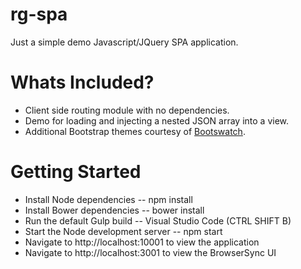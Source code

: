# rg-spa

Just a simple demo Javascript/JQuery SPA application.

# Whats Included?

- Client side routing module with no dependencies.
- Demo for loading and injecting a nested JSON array into a view.
- Additional Bootstrap themes courtesy of [Bootswatch](http://www.bootswatch.com).

# Getting Started

- Install Node dependencies -- npm install
- Install Bower dependencies -- bower install
- Run the default Gulp build -- Visual Studio Code (CTRL SHIFT B)
- Start the Node development server -- npm start
- Navigate to http://localhost:10001 to view the application
- Navigate to http://localhost:3001 to view the BrowserSync UI
